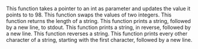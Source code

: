 This function takes a pointer to an int as parameter and updates the value it points to to 98.
This function swaps the values of two integers.
This function  returns the length of a string.
This function  prints a string, followed by a new line, to stdout.
This function  prints a string, in reverse, followed by a new line.
This function  reverses a string.
This function prints every other character of a string, starting with the first character, followed by a new line.
